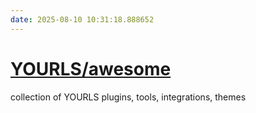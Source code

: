 ```yaml
---
date: 2025-08-10 10:31:18.888652
---
```


# [YOURLS/awesome](https://github.com/YOURLS/awesome)

collection of YOURLS plugins, tools, integrations, themes